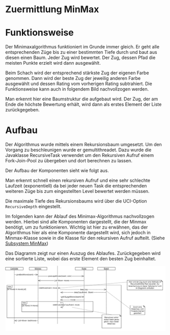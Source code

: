 # Zuermittlung MinMax

# Funktionsweise

Der Minimaxalgorithmus funktioniert im Grunde immer gleich. Er geht alle entsprechenden Züge bis zu einer bestimmten Tiefe durch und baut aus diesen einen Baum. Jeder Zug wird bewertet. Der Zug, dessen Pfad die meisten Punkte erzielt wird dann ausgewählt.

Beim Schach wird der entsprechend stärkste Zug der eigenen Farbe genommen. Dann wird der beste Zug der jeweilig anderen Farbe ausgewählt und dessen Rating vom vorherigen Rating subtrahiert. Die Funktionsweise kann auch in folgendem Bild nachvollzogen werden.

Man erkennt hier eine Baumstruktur die aufgebaut wird. Der Zug, der am Ende die höchste Bewertung erhält, wird dann als erstes Element der Liste zurückgegeben.

# Aufbau

Der Algorithmus wurde mittels einem Rekursionsbaum umgesetzt. Um den Vorgang zu beschleunigen wurde er gemultithreadet. Dazu wurde die Javaklasse RecursiveTask verwendet um den Rekursiven Aufruf einem Fork-Join-Pool zu übergeben und dort berechnen zu lassen.

Der Aufbau der Komponenten sieht wie folgt aus.

Man erkennt schnell einen rekursiven Aufruf und eine sehr schlechte Laufzeit (exponentiell) da bei jeder neuen Task die entsprechenden weiteren Züge bis zum eingestellten Level bewertet werden müssen.

Die maximale Tiefe des Rekursionsbaums wird über die UCI-Option `RecursiveDepth` eingestellt.

Im folgenden kann der Ablauf des Minimax-Algorithmus nachvollzogen werden. Hierbei sind alle Komponenten dargestellt, die der Minmax benötigt, um zu funktionieren. Wichtig ist hier zu erwähnen, das der Algorithmus hier als eine Komponente dargestellt wird, sich jedoch in Minmax-Klasse sowie in die Klasse für den rekursiven Aufruf aufteilt. (Siehe [Subsystem MinMax](../../../flengine/bausteinsicht/ebene-2/subsystem-minmax.md))

Das Diagramm zeigt nur einen Auszug des Ablaufes. Zurückgegeben wird eine sortierte Liste, wobei das erste Element den besten Zug beinhaltet.

![](./attachments/Ablauf%20Minimax.png)